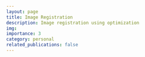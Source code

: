 ```yaml
---
layout: page
title: Image Registration
description: Image registration using optimization
img: 
importance: 3
category: personal
related_publications: false
---
```


